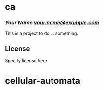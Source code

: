 # ca
### _Your Name <your.name@example.com>_

This is a project to do ... something.

## License

Specify license here

# cellular-automata

